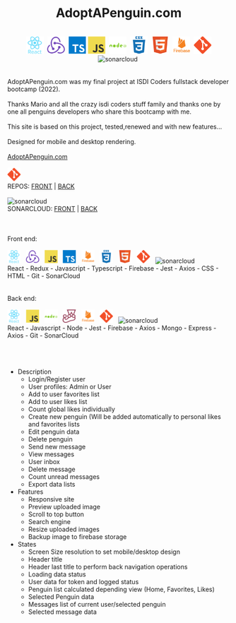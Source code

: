 <div align="center">
    <h1 className="display-none">AdoptAPenguin.com</h1> 
    <br/>
    <img src="https://github.com/devicons/devicon/blob/master/icons/react/react-original-wordmark.svg" title="React" alt="React" width="40" height="40"/>&nbsp;
    <img src="https://github.com/devicons/devicon/blob/master/icons/redux/redux-original.svg" title="Redux" alt="Redux " width="40" height="40"/>&nbsp;
    <img src="https://github.com/devicons/devicon/blob/master/icons/typescript/typescript-plain.svg" title="typescript" alt="typescript" width="40" height="40"/>
    <img src="https://github.com/devicons/devicon/blob/master/icons/javascript/javascript-original.svg" title="JavaScript" alt="JavaScript" width="40" height="40"/>&nbsp;
    <img src="https://github.com/devicons/devicon/blob/master/icons/nodejs/nodejs-plain-wordmark.svg" title="NodeJS" alt="NodeJS" width="40" height="40"/>&nbsp;
    <img src="https://github.com/devicons/devicon/blob/master/icons/css3/css3-plain-wordmark.svg"  title="CSS3" alt="CSS" width="40" height="40"/>&nbsp;
    <img src="https://github.com/devicons/devicon/blob/master/icons/html5/html5-original.svg" title="HTML5" alt="HTML" width="40" height="40"/>&nbsp;
    <img src="https://github.com/devicons/devicon/blob/master/icons/firebase/firebase-plain-wordmark.svg" title="Firebase" alt="Firebase" width="40" height="40"/>&nbsp;
    <img src="https://github.com/devicons/devicon/blob/master/icons/git/git-plain.svg" title="Git" **alt="Git" width="40" height="40"/>
    <img src="https://avatars2.githubusercontent.com/u/39168408?s=460&v=4" title="sonarcloud" alt="sonarcloud" width="40" height="40"/>&nbsp;
    <br/><br/><br/>
</div>  
<div className="message-container">
    AdoptAPenguin.com was my final project at ISDI Coders fullstack
    developer bootcamp (2022).
    <br />
    <br />
    Thanks Mario and all the crazy isdi coders stuff family and thanks one
    by one all penguins developers who share this bootcamp with me.
    <br />
    <br />
    This site is based on this project, tested,renewed and with new features...
    <br />
    <br />
    Designed for mobile and desktop rendering.
    <br />
    <br />
    <div>         
        <a href="https://adoptapenguin.netlify.app">AdoptAPenguin.com</a>
        <br />
        <br />
        <img src="https://github.com/devicons/devicon/blob/master/icons/git/git-plain.svg" title="github" alt="gitHub" width="30" height="30"/>
        <br />
        REPOS:
        <a href="https://github.com/DanielMontesP/AdoptAPenguin-Front">FRONT</a>
        |
        <a href="https://github.com/DanielMontesP/AdoptAPenguin-Back">BACK</a>
        <br />
        <br />
        <img src="https://avatars2.githubusercontent.com/u/39168408?s=460&v=4" title="sonarcloud" alt="sonarcloud" width="30" height="30"/>
        <br />
        SONARCLOUD:
        <a href="https://sonarcloud.io/summary/overall?id=DanielMontesP_AdoptAPenguin-Front">FRONT</a>
        |
        <a href="https://sonarcloud.io/summary/overall?id=DanielMontesP_AdoptAPenguin-Back">BACK</a>
    </div>
    <div>
    <br />
    <br />
    <br />
    Front end:
    <br />
    <br />        
    <img
          src="https://github.com/devicons/devicon/blob/master/icons/react/react-original-wordmark.svg"
          title="React"
          alt="React"
          width="30"
          height="30"
        />
        &nbsp;
        <img
          src="https://github.com/devicons/devicon/blob/master/icons/redux/redux-original.svg"
          title="Redux"
          alt="Redux "
          width="30"
          height="30"
        />
        &nbsp;
        <img
          src="https://github.com/devicons/devicon/blob/master/icons/javascript/javascript-original.svg"
          title="JavaScript"
          alt="JavaScript"
          width="30"
          height="30"
        />
        &nbsp;
        <img
          src="https://github.com/devicons/devicon/blob/master/icons/typescript/typescript-plain.svg"
          title="typescript"
          alt="typescript"
          width="30"
          height="30"
        />
        &nbsp;
        <img
          src="https://github.com/devicons/devicon/blob/master/icons/firebase/firebase-plain-wordmark.svg"
          title="Firebase"
          alt="Firebase"
          width="30"
          height="30"
        />
        &nbsp;
        <img
          src="https://github.com/devicons/devicon/blob/master/icons/css3/css3-plain-wordmark.svg"
          title="CSS3"
          alt="CSS"
          width="30"
          height="30"
        />
        &nbsp;
        <img
          src="https://github.com/devicons/devicon/blob/master/icons/html5/html5-original.svg"
          title="HTML5"
          alt="HTML"
          width="30"
          height="30"
        />
        &nbsp;
        <img
          src="https://github.com/devicons/devicon/blob/master/icons/git/git-plain.svg"
          title="Git"
          alt="Git"
          width="30"
          height="30"
        />
        &nbsp;
         <img
            src="https://avatars2.githubusercontent.com/u/39168408?s=460&v=4"
            title="sonarcloud"
            alt="sonarcloud"
            width="30"
            height="30"
          />
        <br />
        React - Redux - Javascript - Typescript - Firebase - Jest - Axios - CSS - HTML - Git - SonarCloud
        <br />
        <br />
        <br />
        Back end:
        <br />        
        <br />
        <img
          src="https://github.com/devicons/devicon/blob/master/icons/react/react-original-wordmark.svg"
          title="React"
          alt="React"
          width="30"
          height="30"
        />
        &nbsp;
        <img
          src="https://github.com/devicons/devicon/blob/master/icons/javascript/javascript-original.svg"
          title="JavaScript"
          alt="JavaScript"
          width="30"
          height="30"
        />
        &nbsp;
        <img
          src="https://github.com/devicons/devicon/blob/master/icons/nodejs/nodejs-plain-wordmark.svg"
          title="NodeJS"
          alt="NodeJS"
          width="30"
          height="30"
        />
        &nbsp;
        <img
          src="https://github.com/devicons/devicon/blob/master/icons/jest/jest-plain.svg"
          title="jest"
          alt="jest"
          width="30"
          height="30"
        />
        &nbsp;
        <img
          src="https://github.com/devicons/devicon/blob/master/icons/firebase/firebase-plain-wordmark.svg"
          title="Firebase"
          alt="Firebase"
          width="30"
          height="30"
        />
        &nbsp;
        <img
          src="https://github.com/devicons/devicon/blob/master/icons/git/git-plain.svg"
          title="Git"
          alt="Git"
          width="30"
          height="30"
        />
        &nbsp;
         <img
            src="https://avatars2.githubusercontent.com/u/39168408?s=460&v=4"
            title="sonarcloud"
            alt="sonarcloud"
            width="30"
            height="30"
          />
          <br />
        React - Javascript - Node - Jest - Firebase - Axios - Mongo - Express - Axios - Git - SonarCloud
      </div>
      </br>
      </br>
      </br>
      <div className="features-container">     
       <ul>
      <li>
      Description
      <ul>
      <li>Login/Register user</li>
      <li>User profiles: Admin or User</li>
      <li>Add to user favorites list</li>
      <li>Add to user likes list</li>
      <li>Count global likes individually</li>
      <li>Create new penguin (Will be added automatically to personal likes and favorites lists</li>
      <li>Edit penguin data</li>
      <li>Delete penguin</li>
      <li>Send new message</li>
      <li>View messages</li>
      <li>User inbox</li>
      <li>Delete message</li>
      <li>Count unread messages</li>
      <li>Export data lists</li>
      </ul>
      </li>
     <li>
      Features     
      <ul>
      <li>Responsive site</li>
      <li>Preview uploaded image</li>
      <li>Scroll to top button</li>
      <li>Search engine</li>
      <li>Resize uploaded images</li>
      <li>Backup image to firebase storage</li>
      </ul>
     </li>
     <li>
      States
      <ul>
      <li>Screen Size resolution to set mobile/desktop design </li>
      <li>Header title</li>
      <li>Header last title to perform back navigation operations</li>
      <li>Loading data status</li>
      <li>User data for token and logged status</li>
      <li>Penguin list calculated depending view (Home, Favorites, Likes)</li>
      <li>Selected Penguin data</li>
      <li>Messages list of current user/selected penguin</li>
      <li>Selected message data</li>
      </ul>
      </li>
      </ul>
      </div>
